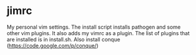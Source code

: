jimrc
=====

My personal vim settings.
The install script installs pathogen and some other vim plugins. It also adds my vimrc as a plugin.
The list of plugins that are installed is in install.sh.
Also install conque (https://code.google.com/p/conque/)
